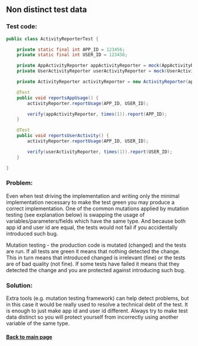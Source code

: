 ## Non distinct test data


### Test code:

```java
public class ActivityReporterTest {

    private static final int APP_ID = 123456;
    private static final int USER_ID = 123456;

    private AppActivityReporter appActivityReporter = mock(AppActivityReporter.class);
    private UserActivityReporter userActivityReporter = mock(UserActivityReporter.class);

    private ActivityReporter activityReporter = new ActivityReporter(appActivityReporter, userActivityReporter);

    @Test
    public void reportsAppUsage() {
        activityReporter.reportUsage(APP_ID, USER_ID);

        verify(appActivityReporter, times(1)).report(APP_ID);
    }

    @Test
    public void reportsUserActivity() {
        activityReporter.reportUsage(APP_ID, USER_ID);

        verify(userActivityReporter, times(1)).report(USER_ID);
    }

}
```


### Problem:

Even when test driving the implementation and writing only the minimal implementation necessary to make the test green you may produce a correct implementation. One of the common mutations applied by mutation testing (see explanation below) is swapping the usage of variables/parameters/fields which have the same type. And because both app id and user id are equal, the tests would not fail if you accidentally introduced such bug.

Mutation testing - the production code is mutated (changed) and the tests are run. If all tests are green it means that nothing detected the change. This in turn means that introduced changed is irrelevant (fine) or the tests are of bad quality (not fine). If some tests have failed it means that they detected the change and you are protected against introducing such bug.


### Solution:

Extra tools (e.g. mutation testing framework) can help detect problems, but in this case it would be really used to resolve a technical debt of the test. It is enough to just make app id and user id different. Always try to make test data distinct so you will protect yourself from incorrectly using another variable of the same type.


#### [Back to main page](https://github.com/Jarcionek/Bad-Practices-of-Testing)

